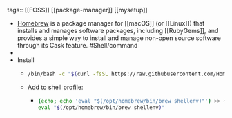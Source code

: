 tags:: [[FOSS]] [[package-manager]] [[mysetup]]

- [Homebrew](https://brew.sh/) is a package manager for [[macOS]] (or [[Linux]]) that installs and manages software packages, including [[RubyGems]], and provides a simple way to install and manage non-open source software through its Cask feature. #Shell/command
-
- Install
	- ```bash
	  /bin/bash -c "$(curl -fsSL https://raw.githubusercontent.com/Homebrew/install/HEAD/install.sh)"
	  ```
	- Add to shell profile:
		- ```bash
		  (echo; echo 'eval "$(/opt/homebrew/bin/brew shellenv)"') >> ~/.zprofile
		  eval "$(/opt/homebrew/bin/brew shellenv)"
		  ```